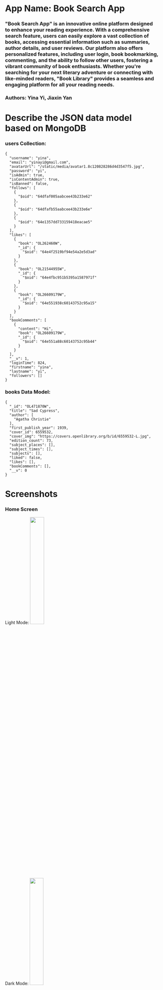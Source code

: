 # App Name: Book Search App

### "Book Search App" is an innovative online platform designed to enhance your reading experience. With a comprehensive search feature, users can easily explore a vast collection of books, accessing essential information such as summaries, author details, and user reviews. Our platform also offers personalized features, including user login, book bookmarking, commenting, and the ability to follow other users, fostering a vibrant community of book enthusiasts. Whether you're searching for your next literary adventure or connecting with like-minded readers, "Book Library" provides a seamless and engaging platform for all your reading needs.

### Authors: Yina Yi, Jiaxin Yan

# Describe the JSON data model based on MongoDB

### users Collection:
```
{
  "username": "yina",
  "email": "yinayi@gmail.com",
  "avatarUrl": "/static/media/avatar1.8c120828286d4d3547f5.jpg",
  "password": "yi",
  "isAdmin": true,
  "isContentAdmin": true,
  "isBanned": false,
  "follows": [
    {
      "$oid": "64dfaf005aabcee43b233e62"
    },
    {
      "$oid": "64dfafb55aabcee43b233e6e"
    },
    {
      "$oid": "64e1357dd733159418eacae5"
    }
  ],
  "likes": [
    {
      "book": "OL262460W",
      "_id": {
        "$oid": "64e4f2519bf94e54a2e5d3ad"
      }
    },
    {
      "book": "OL21544955W",
      "_id": {
        "$oid": "64e4fbc951b5395a1587971f"
      }
    },
    {
      "book": "OL26609179W",
      "_id": {
        "$oid": "64e551938c60143752c95a15"
      }
    }
  ],
  "bookComments": [
    {
      "content": "Hi",
      "book": "OL26609179W",
      "_id": {
        "$oid": "64e551a88c60143752c95b44"
      }
    }
  ],
  "__v": 1,
  "loginTime": 824,
  "firstname": "yina",
  "lastname": "yi",
  "followers": []
}
```

### books Data Model:
```
{
  "_id": "OL471870W",
  "title": "Sad Cypress",
  "author": [
    "Agatha Christie"
  ],
  "first_publish_year": 1939,
  "cover_id": 6559532,
  "cover_img": "https://covers.openlibrary.org/b/id/6559532-L.jpg",
  "edition_count": 73,
  "subject_places": [],
  "subject_times": [],
  "subjects": [],
  "liked": false,
  "likes": [],
  "bookComments": [],
  "__v": 0
}
```

# Screenshots

### Home Screen
Light Mode:
<img src="https://github.com/yiyina/library-react-web-app/assets/55360195/7bda2f54-d4b1-4a63-890c-7251c18713fc" width="30%">

Dark Mode:
<img src="https://github.com/yiyina/library-react-web-app/assets/55360195/041b5912-9640-4cbe-951e-fe594abd5456" width="30%">

### Search Screen
<img src="https://github.com/yiyina/library-react-web-app/assets/55360195/fa35ea2d-8d1f-43a0-bbca-5eed98833947" width="30%">
Search Results
<img src="https://github.com/yiyina/library-react-web-app/assets/55360195/175183f9-a76b-4023-add0-296f67996791" width="30%">

### Profile Screen
<img src="https://github.com/yiyina/library-react-web-app/assets/55360195/36132228-67dd-4b4e-8cb0-4bfe2411f461" width="30%">
